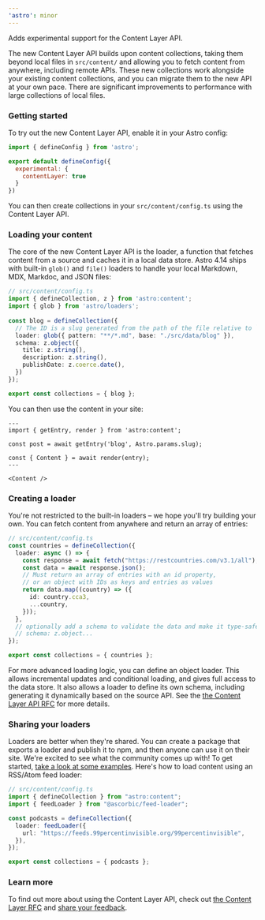```yaml
---
'astro': minor
---
```


Adds experimental support for the Content Layer API.

The new Content Layer API builds upon content collections, taking them beyond local files in `src/content/` and allowing you to fetch content from anywhere, including remote APIs. These new collections work alongside your existing content collections, and you can migrate them to the new API at your own pace. There are significant improvements to performance with large collections of local files. 

### Getting started

To try out the new Content Layer API, enable it in your Astro config:

```js
import { defineConfig } from 'astro';

export default defineConfig({
  experimental: {
    contentLayer: true
  }
})
```

You can then create collections in your `src/content/config.ts` using the Content Layer API.

### Loading your content

The core of the new Content Layer API is the loader, a function that fetches content from a source and caches it in a local data store. Astro 4.14 ships with built-in `glob()` and `file()` loaders to handle your local Markdown, MDX, Markdoc, and JSON files:

```ts {3,7}
// src/content/config.ts
import { defineCollection, z } from 'astro:content';
import { glob } from 'astro/loaders';
		 
const blog = defineCollection({
  // The ID is a slug generated from the path of the file relative to `base`
  loader: glob({ pattern: "**/*.md", base: "./src/data/blog" }),
  schema: z.object({
    title: z.string(),
    description: z.string(),
    publishDate: z.coerce.date(),
  })
});

export const collections = { blog };
```

You can then use the content in your site:

```astro
---
import { getEntry, render } from 'astro:content';

const post = await getEntry('blog', Astro.params.slug);

const { Content } = await render(entry);
---

<Content />
```

### Creating a loader

You're not restricted to the built-in loaders – we hope you'll try building your own. You can fetch content from anywhere and return an array of entries:

```ts
// src/content/config.ts
const countries = defineCollection({
  loader: async () => {
    const response = await fetch("https://restcountries.com/v3.1/all");
    const data = await response.json();
    // Must return an array of entries with an id property,
    // or an object with IDs as keys and entries as values
    return data.map((country) => ({
      id: country.cca3,
      ...country,
    }));
  },
  // optionally add a schema to validate the data and make it type-safe for users
  // schema: z.object...
});

export const collections = { countries };
```

For more advanced loading logic, you can define an object loader. This allows incremental updates and conditional loading, and gives full access to the data store. It also allows a loader to define its own schema, including generating it dynamically based on the source API. See the [the Content Layer API RFC](https://github.com/withastro/roadmap/blob/content-layer/proposals/0047-content-layer.md#loaders) for more details.

### Sharing your loaders

Loaders are better when they're shared. You can create a package that exports a loader and publish it to npm, and then anyone can use it on their site. We're excited to see what the community comes up with! To get started, [take a look at some examples](https://github.com/ascorbic/astro-loaders/). Here's how to load content using an RSS/Atom feed loader:

```ts
// src/content/config.ts
import { defineCollection } from "astro:content";
import { feedLoader } from "@ascorbic/feed-loader";

const podcasts = defineCollection({
  loader: feedLoader({
    url: "https://feeds.99percentinvisible.org/99percentinvisible",
  }),
});

export const collections = { podcasts };
```

### Learn more

To find out more about using the Content Layer API, check out [the Content Layer RFC](https://github.com/withastro/roadmap/blob/content-layer/proposals/0047-content-layer.md) and [share your feedback](https://github.com/withastro/roadmap/pull/982).
